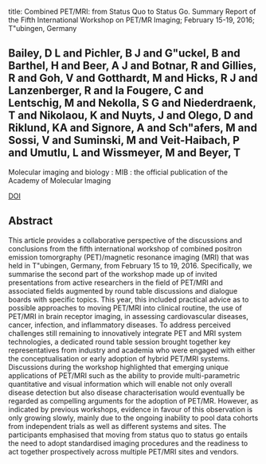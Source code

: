 title: Combined PET/MRI: from Status Quo to Status Go. Summary Report of the Fifth International Workshop on PET/MR Imaging; February 15-19, 2016; T"ubingen, Germany

## Bailey, D L and Pichler, B J and G"uckel, B and Barthel, H and Beer, A J and Botnar, R and Gillies, R and Goh, V and Gotthardt, M and Hicks, R J and Lanzenberger, R and la Fougere, C and Lentschig, M and Nekolla, S G and Niederdraenk, T and Nikolaou, K and Nuyts, J and Olego, D and Riklund, KA and Signore, A and Sch"afers, M and Sossi, V and Suminski, M and Veit-Haibach, P and Umutlu, L and Wissmeyer, M and Beyer, T
Molecular imaging and biology : MIB : the official publication of the Academy of Molecular Imaging

<a href="https://doi.org/10.1007/s11307-016-0993-2">DOI</a>

## Abstract
This article provides a collaborative perspective of the discussions and conclusions from the fifth international workshop of combined positron emission tomorgraphy (PET)/magnetic resonance imaging (MRI) that was held in T"ubingen, Germany, from February 15 to 19, 2016. Specifically, we summarise the second part of the workshop made up of invited presentations from active researchers in the field of PET/MRI and associated fields augmented by round table discussions and dialogue boards with specific topics. This year, this included practical advice as to possible approaches to moving PET/MRI into clinical routine, the use of PET/MRI in brain receptor imaging, in assessing cardiovascular diseases, cancer, infection, and inflammatory diseases. To address perceived challenges still remaining to innovatively integrate PET and MRI system technologies, a dedicated round table session brought together key representatives from industry and academia who were engaged with either the conceptualisation or early adoption of hybrid PET/MRI systems. Discussions during the workshop highlighted that emerging unique applications of PET/MRI such as the ability to provide multi-parametric quantitative and visual information which will enable not only overall disease detection but also disease characterisation would eventually be regarded as compelling arguments for the adoption of PET/MR. However, as indicated by previous workshops, evidence in favour of this observation is only growing slowly, mainly due to the ongoing inability to pool data cohorts from independent trials as well as different systems and sites. The participants emphasised that moving from status quo to status go entails the need to adopt standardised imaging procedures and the readiness to act together prospectively across multiple PET/MRI sites and vendors.

